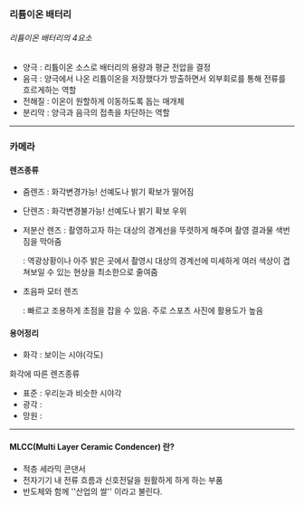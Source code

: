 

### 리튬이온 배터리

###### 리튬이온 배터리의 4요소

* 양극 : 리튬이온 소스로 배터리의 용량과 평균 전압을 결정
* 음극 : 양극에서 나온 리튬이온을 저장했다가 방출하면서 외부회로를 통해 전류를 흐르게하는 역할
* 전해질 : 이온이 원할하게 이동하도록 돕는 매개체
* 분리막 : 양극과 음극의 접촉을 차단하는 역할

---

### 카메라

#### 렌즈종류

* 줌렌즈 : 화각변경가능! 선예도나 밝기 확보가 떨어짐
* 단렌즈 : 화각변경불가능! 선예도나 밝기 확보 우위

* 저분산 렌즈
  : 촬영하고자 하는 대상의 경계선을 뚜렷하게 해주며 촬영 결과물 색번짐을 막아줌

  : 역광상황이나 아주 밝은 곳에서 촬영시 대상의 경계선에 미세하게 여러 색상이 겹쳐보일 수 있는 현상을 최소한으로 줄여줌

* 초음파 모터 렌즈

  : 빠르고 조용하게 초점을 잡을 수 있음. 주로 스포츠 사진에 활용도가 높음

#### 용어정리

* 화각 : 보이는 시야(각도)

화각에 따른 렌즈종류

* 표준 : 우리눈과 비슷한 시야각 
* 광각 :  
* 망원 : 

---

#### MLCC(Multi Layer Ceramic Condencer) 란?

- 적층 세라믹 콘댄서
- 전자기기 내 전류 흐름과 신호전달을 원활하게 하게 하는 부품
- 반도체와 함께 ''산업의 쌀'' 이라고 불린다.











